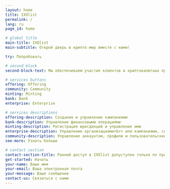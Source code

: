 ```yaml
---
layout: home
title: IXOlist
permalink: /
lang: ru
page_id: home

# global title
main-title: IXOlist
main-subtitle: Открой дверь в крипто мир вместе с нами!

try: Попробовать

# second block
second-block-text: Мы обеспечиваем участие клиентов в криптовалютных проектах, а также создаем мост между крипто миром и развитием бизнеса для большей эффективности и результативности.

# services buttons
offering: Offering
community: Community
minting: Minting
bank: Bank
enterprise: Enterprise

# services descriptions
offering-description: Создание и управление кампаниями
bank-description: Управление финансовыми операциями
minting-description: Регистрация юрисдикций и управление ими
enterprise-description: Управление организациями<br> или кампаниями, связанными с вашим бизнесом или проектом
community-description: Управление аккаунтом, профили и пользовательские настройки
see-more: Узнать больше

# contact section
contact-section-title: Ранний доступ в IXOlist допуступен только по приглашениям.<br>Пожалуйста, свяжитесь с нами, если вы хотите узнать больше.
get-started: Начать
your-name: Ваше имя
your-email: Ваша электронная почта
your-message: Ваше сообщение
contact-us: Связаться с нами
---
```




